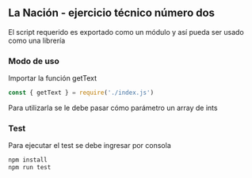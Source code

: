 ## La Nación - ejercicio técnico número dos

El script requerido es exportado como un módulo y así pueda ser usado como una librería

### Modo de uso

Importar la función getText
```js
const { getText } = require('./index.js')
```

Para utilizarla se le debe pasar cómo parámetro un array de ints

### Test

Para ejecutar el test se debe ingresar por consola 
```bash
npm install
npm run test
```